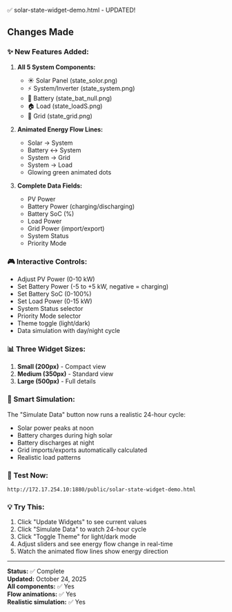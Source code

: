 ✅ solar-state-widget-demo.html - UPDATED!

## Changes Made

### ✨ New Features Added:

1. **All 5 System Components:**
   - ☀️ Solar Panel (state_solor.png)
   - ⚡ System/Inverter (state_system.png)
   - 🔋 Battery (state_bat_null.png)
   - 🏠 Load (state_loadS.png)
   - 🔌 Grid (state_grid.png)

2. **Animated Energy Flow Lines:**
   - Solar → System
   - Battery ↔ System
   - System → Grid
   - System → Load
   - Glowing green animated dots

3. **Complete Data Fields:**
   - PV Power
   - Battery Power (charging/discharging)
   - Battery SoC (%)
   - Load Power
   - Grid Power (import/export)
   - System Status
   - Priority Mode

### 🎮 Interactive Controls:

- Adjust PV Power (0-10 kW)
- Set Battery Power (-5 to +5 kW, negative = charging)
- Set Battery SoC (0-100%)
- Set Load Power (0-15 kW)
- System Status selector
- Priority Mode selector
- Theme toggle (light/dark)
- Data simulation with day/night cycle

### 📊 Three Widget Sizes:

1. **Small (200px)** - Compact view
2. **Medium (350px)** - Standard view
3. **Large (500px)** - Full details

### 🔄 Smart Simulation:

The "Simulate Data" button now runs a realistic 24-hour cycle:
- Solar power peaks at noon
- Battery charges during high solar
- Battery discharges at night
- Grid imports/exports automatically calculated
- Realistic load patterns

### 🎯 Test Now:

```
http://172.17.254.10:1880/public/solar-state-widget-demo.html
```

### 💡 Try This:

1. Click "Update Widgets" to see current values
2. Click "Simulate Data" to watch 24-hour cycle
3. Click "Toggle Theme" for light/dark mode
4. Adjust sliders and see energy flow change in real-time
5. Watch the animated flow lines show energy direction

---

**Status:** ✅ Complete  
**Updated:** October 24, 2025  
**All components:** ✅ Yes  
**Flow animations:** ✅ Yes  
**Realistic simulation:** ✅ Yes
